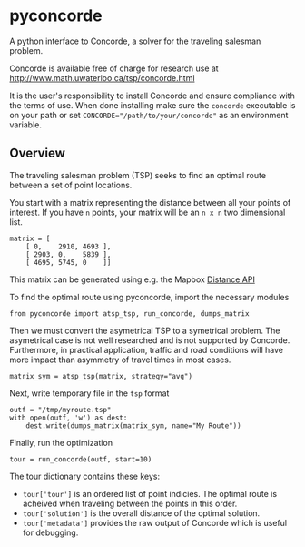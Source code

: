 # pyconcorde

A python interface to Concorde, a solver for the traveling salesman problem.

Concorde is available free of charge for research use at http://www.math.uwaterloo.ca/tsp/concorde.html

It is the user's responsibility to install Concorde and ensure compliance with the terms of use. When done installing
make sure the `concorde` executable is on your path or set `CONCORDE="/path/to/your/concorde"` as an environment variable.

## Overview

The traveling salesman problem (TSP) seeks to find an optimal route between a set of point locations.

You start with a matrix representing the distance between all your points of interest. If you have `n` points,
your matrix will be an `n x n` two dimensional list.

    matrix = [
        [ 0,    2910, 4693 ],
        [ 2903, 0,    5839 ],
        [ 4695, 5745, 0    ]]

This matrix can be generated using e.g. the Mapbox [Distance API](https://github.com/mapbox/mapbox-sdk-py#distance)

To find the optimal route using pyconcorde, import the necessary modules

    from pyconcorde import atsp_tsp, run_concorde, dumps_matrix

Then we must convert the asymetrical TSP to a symetrical problem. The asymetrical case is not well researched and is not supported by Concorde. Furthermore, in practical application, traffic and road conditions will have more impact than asymmetry of travel times in most cases.

    matrix_sym = atsp_tsp(matrix, strategy="avg")

Next, write temporary file in the `tsp` format

    outf = "/tmp/myroute.tsp"
    with open(outf, 'w') as dest:
        dest.write(dumps_matrix(matrix_sym, name="My Route"))

Finally, run the optimization

    tour = run_concorde(outf, start=10)

The tour dictionary contains these keys:

* `tour['tour']` is an ordered list of point indicies. The optimal route is acheived when traveling between the points in this order.
* `tour['solution']` is the overall distance of the optimal solution. 
* `tour['metadata']` provides the raw output of Concorde which is useful for debugging.

